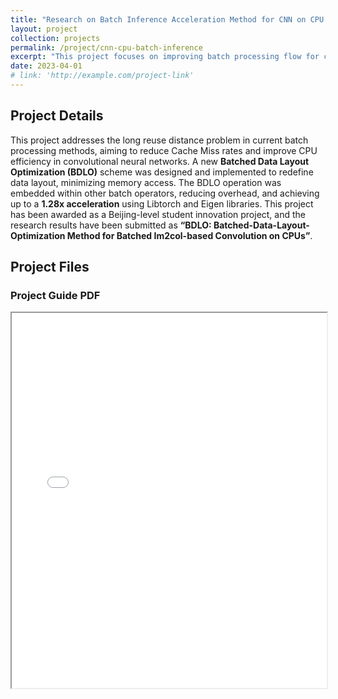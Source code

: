 ```yaml
---
title: "Research on Batch Inference Acceleration Method for CNN on CPU Platform"
layout: project
collection: projects
permalink: /project/cnn-cpu-batch-inference
excerpt: "This project focuses on improving batch processing flow for convolution and pooling operations in CNN, reducing Cache Miss rate, and enhancing CPU computational efficiency."
date: 2023-04-01
# link: 'http://example.com/project-link'
---
```


## Project Details

This project addresses the long reuse distance problem in current batch processing methods, aiming to reduce Cache Miss rates and improve CPU efficiency in convolutional neural networks. A new **Batched Data Layout Optimization (BDLO)** scheme was designed and implemented to redefine data layout, minimizing memory access. The BDLO operation was embedded within other batch operators, reducing overhead, and achieving up to a **1.28x acceleration** using Libtorch and Eigen libraries. This project has been awarded as a Beijing-level student innovation project, and the research results have been submitted as **“BDLO: Batched-Data-Layout-Optimization Method for Batched Im2col-based Convolution on CPUs”**.

## Project Files

<!-- ### Project Screenshot
![Project Screenshot](assets/images/project-screenshot.png) -->

### Project Guide PDF
<iframe src="../files/Research on Batch Inference Acceleration Method for CNN on CPU Platform/IEEE_Journals_and_Transactions.pdf" width="100%" height="600px">
</iframe>

<!-- ### Project Report DOCX
[Download Project Report (DOCX)](assets/files/project-report.docx)

### Project Video
<video width="100%" controls>
  <source src="{{ site.baseurl }}/assets/videos/project-video.mp4" type="video/mp4">
  Your browser does not support the video tag. Please download the video file <a href="{{ site.baseurl }}/assets/videos/project-video.mp4">Click here to download the video</a>.
</video>

### Source Code
[Download Source Code (ZIP)](assets/files/project-source-code.zip) -->

